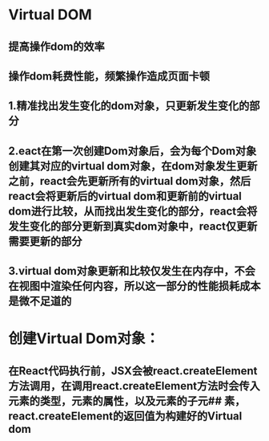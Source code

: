 # Virtual DOM
## 提高操作dom的效率
## 操作dom耗费性能，频繁操作造成页面卡顿
## 1.精准找出发生变化的dom对象，只更新发生变化的部分
## 2.eact在第一次创建Dom对象后，会为每个Dom对象创建其对应的virtual dom对象，在dom对象发生更新之前，react会先更新所有的virtual dom对象，然后react会将更新后的virtual dom和更新前的virtual dom进行比较，从而找出发生变化的部分，react会将发生变化的部分更新到真实dom对象中，react仅更新需要更新的部分
## 3.virtual dom对象更新和比较仅发生在内存中，不会在视图中渲染任何内容，所以这一部分的性能损耗成本是微不足道的

# 创建Virtual Dom对象：
## 在React代码执行前，JSX会被react.createElement方法调用，在调用react.createElement方法时会传入元素的类型，元素的属性，以及元素的子元## 素，react.createElement的返回值为构建好的Virtual dom